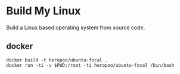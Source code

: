 # Build My Linux
Build a Linux based operating system from source code.


## docker
```
docker build -t heropoo/ubuntu-focal .
docker run -ti -v $PWD:/root -ti heropoo/ubuntu-focal /bin/bash
```